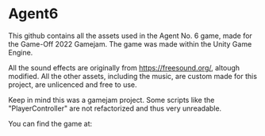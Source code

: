 # Agent6

This github contains all the assets used in the Agent No. 6 game, made for the Game-Off 2022 Gamejam. The game was made within the Unity Game Engine. 

All the sound effects are originally from https://freesound.org/, altough modified. All the other assets, including the music, are custom made for this project, are unlicenced and free to use.

Keep in mind this was a gamejam project. Some scripts like the "PlayerController" are not refactorized and thus very unreadable.

You can find the game at: 
